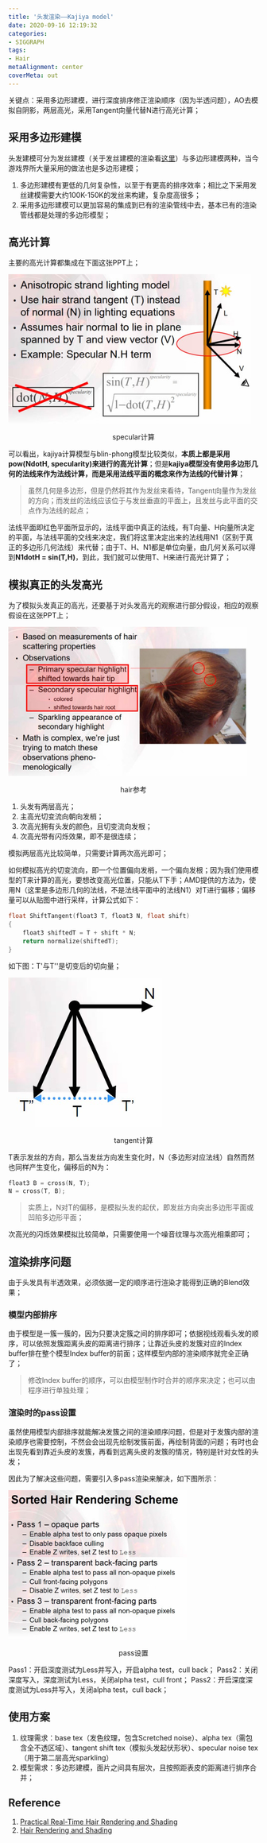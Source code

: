 ```yaml
---
title: '头发渲染——Kajiya model'
date: 2020-09-16 12:19:32
categories:
- SIGGRAPH
tags:
- Hair
metaAlignment: center
coverMeta: out
---
```

关键点：采用多边形建模，进行深度排序修正渲染顺序（因为半透问题），AO去模拟自阴影，两层高光，采用Tangent向量代替N进行高光计算；
<!--more-->

## 采用多边形建模

头发建模可分为发丝建模（关于发丝建模的渲染看[这里](https://developer.nvidia.com/gpugems/gpugems2/part-iii-high-quality-rendering/chapter-23-hair-animation-and-rendering-nalu-demo)）与多边形建模两种，当今游戏界所大量采用的做法也是多边形建模；

1. 多边形建模有更低的几何复杂性，以至于有更高的排序效率；相比之下采用发丝建模需要大约100K-150K的发丝来构建，复杂度高很多；
2. 采用多边形建模可以更加容易的集成到已有的渲染管线中去，基本已有的渲染管线都是处理的多边形模型；

## 高光计算

主要的高光计算都集成在下面这张PPT上；

![specular_calculate](specular_calculate.jpg)
<center>specular计算</center>

可以看出，kajiya计算模型与blin-phong模型比较类似，**本质上都是采用pow(NdotH, specularity)来进行的高光计算**；但是**kajiya模型没有使用多边形几何的法线来作为法线计算，而是采用法线平面的概念来作为法线的代替计算**；

> 虽然几何是多边形，但是仍然将其作为发丝来看待，Tangent向量作为发丝的方向；而发丝的法线应该位于与发丝垂直的平面上，且发丝与此平面的交点作为法线的起点；

法线平面即红色平面所显示的，法线平面中真正的法线，有T向量、H向量所决定的平面，与法线平面的交线来决定，我们将这里决定出来的法线用N1（区别于真正的多边形几何法线）来代替；由于T、H、N1都是单位向量，由几何关系可以得到**N1dotH = sin(T,H)**，到此，我们就可以使用T、H来进行高光计算了；

## 模拟真正的头发高光

为了模拟头发真正的高光，还要基于对头发高光的观察进行部分假设，相应的观察假设在这张PPT上；

![hair_ref](hair_ref.jpg)
<center>hair参考</center>

1. 头发有两层高光；
2. 主高光切变流向朝向发梢；
3. 次高光拥有头发的颜色，且切变流向发根；
4. 次高光带有闪烁效果，即不是很连续；

模拟两层高光比较简单，只需要计算两次高光即可；

如何模拟高光的切变流向，即一个位置偏向发梢，一个偏向发根；因为我们使用模型的T来计算的高光，要想改变高光位置，只能从T下手；AMD提供的方法为，使用N（这里是多边形几何的法线，不是法线平面中的法线N1）对T进行偏移；偏移量可以从贴图中进行采样，计算公式如下：

```C++
float ShiftTangent(float3 T, float3 N, float shift)
{
    float3 shiftedT = T + shift * N;
    return normalize(shiftedT);
}
```

如下图：T'与T''是切变后的切向量；

![tangent](tangent.jpg)
<center>tangent计算</center>

T表示发丝的方向，那么当发丝方向发生变化时，N（多边形对应法线）自然而然也同样产生变化，偏移后的N为：

```C++
float3 B = cross(N, T);
N = cross(T, B);
```

> 实质上，N对T的偏移，是模拟头发的起伏，即发丝方向突出多边形平面或凹陷多边形平面；

次高光的闪烁效果模拟比较简单，只需要使用一个噪音纹理与次高光相乘即可；

## 渲染排序问题

由于头发具有半透效果，必须依据一定的顺序进行渲染才能得到正确的Blend效果；

### 模型内部排序

由于模型是一簇一簇的，因为只要决定簇之间的排序即可；依据视线观看头发的顺序，可以依照发簇距离头皮的距离进行排序；让靠近头皮的发簇对应的Index buffer排在整个模型Index buffer的前面；这样模型内部的渲染顺序就完全正确了；

> 修改Index buffer的顺序，可以由模型制作时合并的顺序来决定；也可以由程序进行单独处理；

### 渲染时的pass设置

虽然使用模型内部排序就能解决发簇之间的渲染顺序问题，但是对于发簇内部的渲染顺序也需要控制，不然会会出现先绘制发簇前面，再绘制背面的问题；有时也会出现先看到靠近头皮的发簇，再看到远离头皮的发簇的情况，特别是针对女性的头发；

因此为了解决这些问题，需要引入多pass渲染来解决，如下图所示：

![pass](pass.jpg)
<center>pass设置</center>

Pass1：开启深度测试为Less并写入，开启alpha test，cull back；
Pass2：关闭深度写入，深度测试为Less，关闭alpha test，cull front；
Pass2：开启深度深度测试为Less并写入，关闭alpha test，cull back；

## 使用方案

1. 纹理需求：base tex（发色纹理，包含Scretched noise）、alpha tex（需包含全不透区域）、tangent shift tex（模拟头发起伏形状）、specular noise tex（用于第二层高光sparkling）
2. 模型需求：多边形建模，面片之间具有层次，且按照距表皮的距离进行排序合并；

## Reference

1. [Practical Real-Time Hair Rendering and Shading](https://developer.amd.com/wordpress/media/2012/10/Scheuermann_HairSketchSlides.pdf)
2. [Hair Rendering and Shading](http://web.engr.oregonstate.edu/~mjb/cs519/Projects/Papers/HairRendering.pdf)
